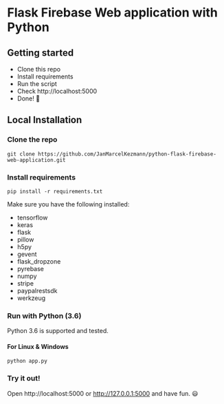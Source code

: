 # Flask Firebase Web application with Python

## Getting started

- Clone this repo 
- Install requirements
- Run the script
- Check http://localhost:5000
- Done! :tada:


## Local Installation

### Clone the repo
```shell
git clone https://github.com/JanMarcelKezmann/python-flask-firebase-web-application.git
```

### Install requirements

```shell
pip install -r requirements.txt
```

Make sure you have the following installed:
- tensorflow
- keras
- flask
- pillow
- h5py
- gevent
- flask_dropzone
- pyrebase
- numpy
- stripe
- paypalrestsdk
- werkzeug

### Run with Python (3.6)

Python 3.6 is supported and tested.

#### For Linux & Windows
```shell
python app.py
```

### Try it out!

Open http://localhost:5000 or http://127.0.0.1:5000 and have fun. :smiley:
